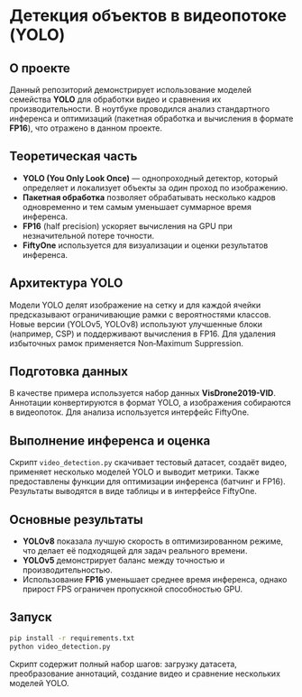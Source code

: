 # Детекция объектов в видеопотоке (YOLO)

## О проекте
Данный репозиторий демонстрирует использование моделей семейства **YOLO** для обработки видео и сравнения их производительности. В ноутбуке проводился анализ стандартного инференса и оптимизаций (пакетная обработка и вычисления в формате **FP16**), что отражено в данном проекте.

## Теоретическая часть
- **YOLO (You Only Look Once)** — однопроходный детектор, который определяет и локализует объекты за один проход по изображению.
- **Пакетная обработка** позволяет обрабатывать несколько кадров одновременно и тем самым уменьшает суммарное время инференса.
- **FP16** (half precision) ускоряет вычисления на GPU при незначительной потере точности.
- **FiftyOne** используется для визуализации и оценки результатов инференса.

## Архитектура YOLO
Модели YOLO делят изображение на сетку и для каждой ячейки предсказывают ограничивающие рамки с вероятностями классов. Новые версии (YOLOv5, YOLOv8) используют улучшенные блоки (например, CSP) и поддерживают вычисления в FP16. Для удаления избыточных рамок применяется Non‑Maximum Suppression.

## Подготовка данных
В качестве примера используется набор данных **VisDrone2019-VID**. Аннотации конвертируются в формат YOLO, а изображения собираются в видеопоток. Для анализа используется интерфейс FiftyOne.

## Выполнение инференса и оценка
Скрипт `video_detection.py` скачивает тестовый датасет, создаёт видео, применяет несколько моделей YOLO и выводит метрики. Также предоставлены функции для оптимизации инференса (батчинг и FP16). Результаты выводятся в виде таблицы и в интерфейсе FiftyOne.

## Основные результаты
- **YOLOv8** показала лучшую скорость в оптимизированном режиме, что делает её подходящей для задач реального времени.
- **YOLOv5** демонстрирует баланс между точностью и производительностью.
- Использование **FP16** уменьшает среднее время инференса, однако прирост FPS ограничен пропускной способностью GPU.

## Запуск
```bash
pip install -r requirements.txt
python video_detection.py
```
Скрипт содержит полный набор шагов: загрузку датасета, преобразование аннотаций, создание видео и сравнение нескольких моделей YOLO.

